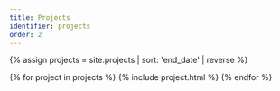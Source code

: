 ```yaml
---
title: Projects
identifier: projects
order: 2
---
```

{% assign projects = site.projects | sort: 'end_date' | reverse %}

{% for project in projects %}
{% include project.html %}
{% endfor %}